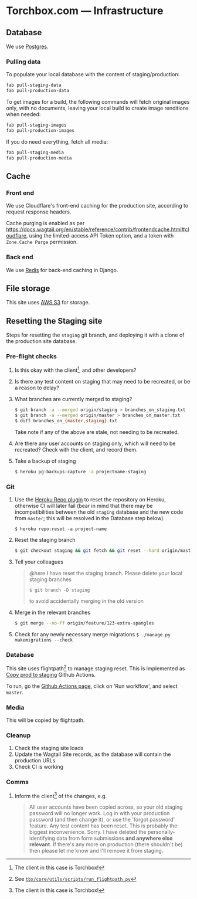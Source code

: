 # Torchbox.com — Infrastructure

## Database

We use [Postgres](https://www.postgresql.org/).

### Pulling data

To populate your local database with the content of staging/production:

```bash
fab pull-staging-data
fab pull-production-data
```

To get images for a build, the following commands will fetch original images only, with no documents, leaving your local build to create image renditions when needed:

```sh
fab pull-staging-images
fab pull-production-images
```

If you do need everything, fetch all media:

```bash
fab pull-staging-media
fab pull-production-media
```

## Cache

### Front end

We use Cloudflare's front-end caching for the production site, according to request response headers.

Cache purging is enabled as per <https://docs.wagtail.org/en/stable/reference/contrib/frontendcache.html#cloudflare>, using the limited-access API Token option, and a token with `Zone.Cache Purge` permission.

### Back end

We use [Redis](https://redis.io/) for back-end caching in Django.

## File storage

This site uses [AWS S3](https://aws.amazon.com/s3/) for storage.

## Resetting the Staging site

Steps for resetting the `staging` git branch, and deploying it with a clone of the production site database.

### Pre-flight checks

1. Is this okay with the client[^1], and other developers?
1. Is there any test content on staging that may need to be recreated, or be a reason to delay?
1. What branches are currently merged to staging?

   ```bash
   $ git branch -a --merged origin/staging > branches_on_staging.txt
   $ git branch -a --merged origin/master > branches_on_master.txt
   $ diff branches_on_{master,staging}.txt
   ```

   Take note if any of the above are stale, not needing to be recreated.

1. Are there any user accounts on staging only, which will need to be recreated? Check with the client, and record them.
1. Take a backup of staging

   ```bash
   $ heroku pg:backups:capture -a projectname-staging
   ```

### Git

1. Use the [Heroku Repo plugin](https://elements.heroku.com/buildpacks/heroku/heroku-repo) to reset the repository on Heroku, otherwise CI will later fail (bear in mind that there may be incompatibilities between the old `staging` database and the new code from `master`; this will be resolved in the Database step below)
   ```
   $ heroku repo:reset -a project-name
   ```
1. Reset the staging branch
   ```bash
   $ git checkout staging && git fetch && git reset --hard origin/master && git push --force
   ```
1. Tell your colleagues
   > @here I have reset the staging branch. Please delete your local staging branches
   >
   > ```
   > $ git branch -D staging
   > ```
   >
   > to avoid accidentally merging in the old version
1. Merge in the relevant branches
   ```bash
   $ git merge --no-ff origin/feature/123-extra-spangles
   ```
1. Check for any newly necessary merge migrations `$ ./manage.py makemigrations --check`

### Database

This site uses flightpath[^2] to manage staging reset. This is implemented as [Copy prod to staging](https://github.com/torchbox/torchbox.com/actions/workflows/flightpath.yml) Github Actions.

To run, go the [Github Actions page](https://github.com/torchbox/torchbox.com/actions/workflows/flightpath.yml), click on 'Run workflow', and select `master`.

### Media

This will be copied by flightpath.

### Cleanup

1. Check the staging site loads
1. Update the Wagtail Site records, as the database will contain the production URLs
1. Check CI is working

### Comms

1. Inform the client[^1] of the changes, e.g.

   > All user accounts have been copied across, so your old staging password will no longer work. Log in with your production password (and then change it), or use the 'forgot password' feature.
   > Any test content has been reset. This is probably the biggest inconvenience. Sorry.
   > I have deleted the personally-identifying data from form submissions **and anywhere else relevant**. If there's any more on production (there shouldn't be) then please let me know and I'll remove it from staging.

<!-- Footnotes -->

[^1]: The client in this case is Torchbox!
[^2]: See [`tbx/core/utils/scripts/run_flightpath.py`](https://github.com/torchbox/torchbox.com/blob/bfccccca76c389a2f539419e745e7ac5f191ce4c/tbx/core/utils/scripts/run_flightpath.py)
